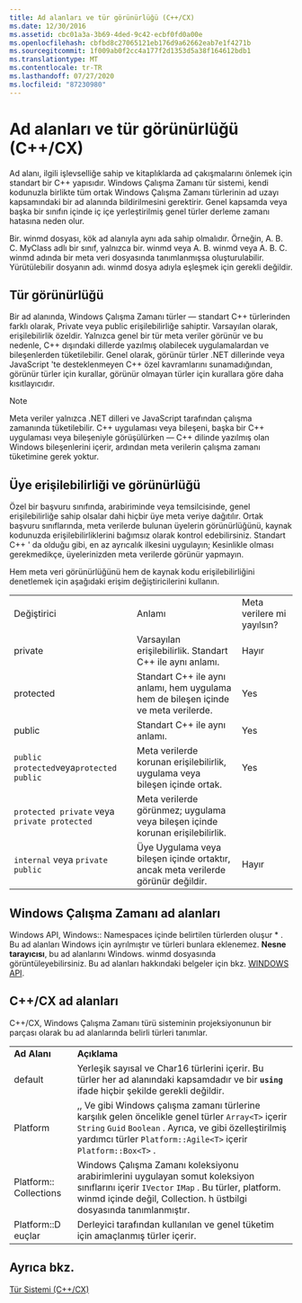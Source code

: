 ```yaml
---
title: Ad alanları ve tür görünürlüğü (C++/CX)
ms.date: 12/30/2016
ms.assetid: cbc01a3a-3b69-4ded-9c42-ecbf0fd0a00e
ms.openlocfilehash: cbfbd8c27065121eb176d9a62662eab7e1f4271b
ms.sourcegitcommit: 1f009ab0f2cc4a177f2d1353d5a38f164612bdb1
ms.translationtype: MT
ms.contentlocale: tr-TR
ms.lasthandoff: 07/27/2020
ms.locfileid: "87230980"
---
```

# <a name="namespaces-and-type-visibility-ccx-"></a>Ad alanları ve tür görünürlüğü (C++/CX)

Ad alanı, ilgili işlevselliğe sahip ve kitaplıklarda ad çakışmalarını önlemek için standart bir C++ yapısıdır. Windows Çalışma Zamanı tür sistemi, kendi kodunuzla birlikte tüm ortak Windows Çalışma Zamanı türlerinin ad uzayı kapsamındaki bir ad alanında bildirilmesini gerektirir. Genel kapsamda veya başka bir sınıfın içinde iç içe yerleştirilmiş genel türler derleme zamanı hatasına neden olur.

Bir. winmd dosyası, kök ad alanıyla aynı ada sahip olmalıdır. Örneğin, A. B. C. MyClass adlı bir sınıf, yalnızca bir. winmd veya A. B. winmd veya A. B. C. winmd adında bir meta veri dosyasında tanımlanmışsa oluşturulabilir. Yürütülebilir dosyanın adı. winmd dosya adıyla eşleşmek için gerekli değildir.

## <a name="type-visibility"></a>Tür görünürlüğü

Bir ad alanında, Windows Çalışma Zamanı türler — standart C++ türlerinden farklı olarak, Private veya public erişilebilirliğe sahiptir. Varsayılan olarak, erişilebilirlik özeldir. Yalnızca genel bir tür meta veriler görünür ve bu nedenle, C++ dışındaki dillerde yazılmış olabilecek uygulamalardan ve bileşenlerden tüketilebilir. Genel olarak, görünür türler .NET dillerinde veya JavaScript 'te desteklenmeyen C++ özel kavramlarını sunamadığından, görünür türler için kurallar, görünür olmayan türler için kurallara göre daha kısıtlayıcıdır.

> [!NOTE]
> Meta veriler yalnızca .NET dilleri ve JavaScript tarafından çalışma zamanında tüketilebilir. C++ uygulaması veya bileşeni, başka bir C++ uygulaması veya bileşeniyle görüşülürken — C++ dilinde yazılmış olan Windows bileşenlerini içerir, ardından meta verilerin çalışma zamanı tüketimine gerek yoktur.

## <a name="member-accessibility-and-visibility"></a>Üye erişilebilirliği ve görünürlüğü

Özel bir başvuru sınıfında, arabiriminde veya temsilcisinde, genel erişilebilirliğe sahip olsalar dahi hiçbir üye meta veriye dağıtılır. Ortak başvuru sınıflarında, meta verilerde bulunan üyelerin görünürlüğünü, kaynak kodunuzda erişilebilirliklerini bağımsız olarak kontrol edebilirsiniz. Standart C++ ' da olduğu gibi, en az ayrıcalık ilkesini uygulayın; Kesinlikle olması gerekmedikçe, üyelerinizden meta verilerde görünür yapmayın.

Hem meta veri görünürlüğünü hem de kaynak kodu erişilebilirliğini denetlemek için aşağıdaki erişim değiştiricilerini kullanın.

||||
|-|-|-|
|Değiştirici|Anlamı|Meta verilere mi yayılsın?|
|private|Varsayılan erişilebilirlik. Standart C++ ile aynı anlamı.|Hayır|
|protected|Standart C++ ile aynı anlamı, hem uygulama hem de bileşen içinde ve meta verilerde.|Yes|
|public|Standart C++ ile aynı anlamı.|Yes|
|`public protected`veya`protected public`|Meta verilerde korunan erişilebilirlik, uygulama veya bileşen içinde ortak.|Yes|
|`protected private` veya `private protected`|Meta verilerde görünmez; uygulama veya bileşen içinde korunan erişilebilirlik.||
|`internal` veya `private public`|Üye Uygulama veya bileşen içinde ortaktır, ancak meta verilerde görünür değildir.|Hayır|

## <a name="windows-runtime-namespaces"></a>Windows Çalışma Zamanı ad alanları

Windows API, Windows:: Namespaces içinde belirtilen türlerden oluşur \* . Bu ad alanları Windows için ayrılmıştır ve türleri bunlara eklenemez. **Nesne tarayıcısı**, bu ad alanlarını Windows. winmd dosyasında görüntüleyebilirsiniz. Bu ad alanları hakkındaki belgeler için bkz. [WINDOWS API](/uwp/api/).

## <a name="ccx-namespaces"></a>C++/CX ad alanları

C++/CX, Windows Çalışma Zamanı türü sisteminin projeksiyonunun bir parçası olarak bu ad alanlarında belirli türleri tanımlar.

|||
|-|-|
|**Ad Alanı**|**Açıklama**|
|default|Yerleşik sayısal ve Char16 türlerini içerir. Bu türler her ad alanındaki kapsamdadır ve bir **`using`** ifade hiçbir şekilde gerekli değildir.|
|Platform|,, Ve gibi Windows çalışma zamanı türlerine karşılık gelen öncelikle genel türler `Array<T>` içerir `String` `Guid` `Boolean` . Ayrıca, ve gibi özelleştirilmiş yardımcı türler `Platform::Agile<T>` içerir `Platform::Box<T>` .|
|Platform:: Collections|Windows Çalışma Zamanı koleksiyonu arabirimlerini uygulayan somut koleksiyon sınıflarını içerir `IVector` `IMap` . Bu türler, platform. winmd içinde değil, Collection. h üstbilgi dosyasında tanımlanmıştır.|
|Platform::D euçlar|Derleyici tarafından kullanılan ve genel tüketim için amaçlanmış türler içerir.|

## <a name="see-also"></a>Ayrıca bkz.

[Tür Sistemi (C++/CX)](../cppcx/type-system-c-cx.md)
